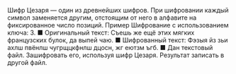 Шифр Цезаря — один из древнейших шифров. При шифровании каждый символ заменяется другим, отстоящим
от него в алфавите на фиксированное число позиций.
Пример
Шифрование с использованием ключа: 3.
■ Оригинальный текст: Съешь же ещё этих мягких французских
булок, да выпей чаю.
■ Шифрованный текст: Фэзыя йз зьи ахлш пвёнлш чугрщцкфнлш
дцосн, жг еютзм ъгб.
■ Дан текстовый файл. Зашифровать его, используя шифр Цезаря.
Результат записать в другой файл.

